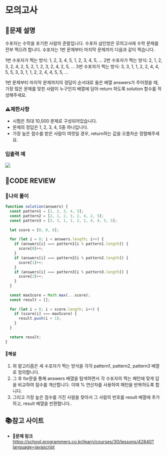 # 모의고사

## **📝문제 설명**
수포자는 수학을 포기한 사람의 준말입니다. 수포자 삼인방은 모의고사에 수학 문제를 전부 찍으려 합니다. 수포자는 1번 문제부터 마지막 문제까지 다음과 같이 찍습니다.

1번 수포자가 찍는 방식: 1, 2, 3, 4, 5, 1, 2, 3, 4, 5, ...
2번 수포자가 찍는 방식: 2, 1, 2, 3, 2, 4, 2, 5, 2, 1, 2, 3, 2, 4, 2, 5, ...
3번 수포자가 찍는 방식: 3, 3, 1, 1, 2, 2, 4, 4, 5, 5, 3, 3, 1, 1, 2, 2, 4, 4, 5, 5, ...

1번 문제부터 마지막 문제까지의 정답이 순서대로 들은 배열 answers가 주어졌을 때, 가장 많은 문제를 맞힌 사람이 누구인지 배열에 담아 return 하도록 solution 함수를 작성해주세요.

### **⚠제한사항**
- 시험은 최대 10,000 문제로 구성되어있습니다.
- 문제의 정답은 1, 2, 3, 4, 5중 하나입니다.
- 가장 높은 점수를 받은 사람이 여럿일 경우, return하는 값을 오름차순 정렬해주세요.
### **입출력 예**
![](https://velog.velcdn.com/images/ssori0421/post/20c7e399-47d1-4c13-9a2c-cb826056f8ec/image.png)

## **🧐CODE REVIEW**
### **🧾나의 풀이**

```js
function solution(answers) {
  const pattern1 = [1, 2, 3, 4, 5];
  const pattern2 = [2, 1, 2, 3, 2, 4, 2, 5];
  const pattern3 = [3, 3, 1, 1, 2, 2, 4, 4, 5, 5];
  
  let score = [0, 0, 0];
  
  for (let i = 0; i < answers.length; i++) {
    if (answers[i] === pattern1[i % pattern1.length]) {
      score[0]++;
    }
    if (answers[i] === pattern2[i % pattern2.length]) {
      score[1]++;
    }
    if (answers[i] === pattern3[i % pattern3.length]) {
      score[2]++;
    }
  }
  
  const maxScore = Math.max(...score);
  const result = [];
  
  for (let i = 0; i < score.length; i++) {
    if (score[i] === maxScore) {
      result.push(i + 1);
    }
  }
  
  return result;
}
```

#### **📝해설**
1) 위 알고리즘은 세 수포자가 찍는 방식을 각각 pattern1, pattern2, pattern3 배열로 정의합니다.
2) 그 후 for문을 통해 answers 배열을 탐색하면서 각 수포자의 찍는 패턴에 맞게 답을 비교하여 점수를 계산합니다. 이때 % 연산자를 사용하여 패턴을 반복하도록 합니다.
3) 그리고 가장 높은 점수를 가진 사람을 찾아서 그 사람의 번호를 result 배열에 추가하고, result 배열을 반환합니다..

## 📚참고 사이트

- **🔗문제 링크**<br/>
https://school.programmers.co.kr/learn/courses/30/lessons/42840?language=javascript